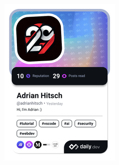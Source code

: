 <a href="https://app.daily.dev/adrianhitsch"><img src="devcard.png" width="356" alt="Adrian Hitsch's Dev Card"/></a>
